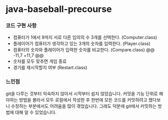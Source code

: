 # java-baseball-precourse

### 코드 구현 사항
- 컴퓨터가 1에서 9까지 서로 다른 임의의 수 3개를 선택한다. (Computer.class)
- 플레이어가 컴퓨터가 생각하고 있는 3개의 숫자를 입력한다. (Player.class)
- 컴퓨터의 숫자와 플레이어가 입력한 숫자를 비교한다. (Compare.class)
  @@ -11,7 +11,7 @@
- 숫자를 모두 맞추면 게임 종료
- 경기를 재시작할지 여부 (Restart.class)

### 느낀점
git을 다루는 것부터 익숙하지 않아서 시작부터 쉽지 않았습니다.
커밋을 기능 단위로 해야하는 방법을 몰라서
모두 로컬에서 작성한 후 한번에 모든 코드를 커밋하려고 했다보니 수정하는 부분에서도 어려움을 많이 겪었습니다.
그래도 덕분에 git에서 커밋하는 방법에 대해 알 수 있었습니다.